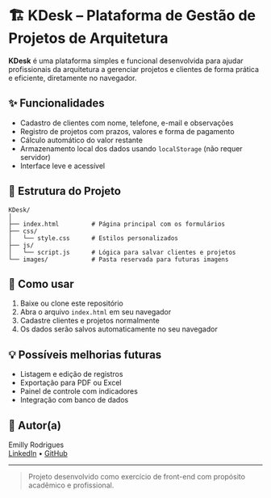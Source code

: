 # 🏗️ KDesk – Plataforma de Gestão de Projetos de Arquitetura

**KDesk** é uma plataforma simples e funcional desenvolvida para ajudar profissionais da arquitetura a gerenciar projetos e clientes de forma prática e eficiente, diretamente no navegador.

## ✨ Funcionalidades

- Cadastro de clientes com nome, telefone, e-mail e observações
- Registro de projetos com prazos, valores e forma de pagamento
- Cálculo automático do valor restante
- Armazenamento local dos dados usando `localStorage` (não requer servidor)
- Interface leve e acessível

## 📂 Estrutura do Projeto

```
KDesk/
│
├── index.html         # Página principal com os formulários
├── css/
│   └── style.css      # Estilos personalizados
├── js/
│   └── script.js      # Lógica para salvar clientes e projetos
└── images/            # Pasta reservada para futuras imagens
```

## 🚀 Como usar

1. Baixe ou clone este repositório
2. Abra o arquivo `index.html` em seu navegador
3. Cadastre clientes e projetos normalmente
4. Os dados serão salvos automaticamente no seu navegador

## 💡 Possíveis melhorias futuras

- Listagem e edição de registros
- Exportação para PDF ou Excel
- Painel de controle com indicadores
- Integração com banco de dados

## 👤 Autor(a)

Emilly Rodrigues  
[LinkedIn](https://www.linkedin.com/in/emilly-rodrigues-po/) • [GitHub](https://github.com/em1srod)

---

> Projeto desenvolvido como exercício de front-end com propósito acadêmico e profissional.
